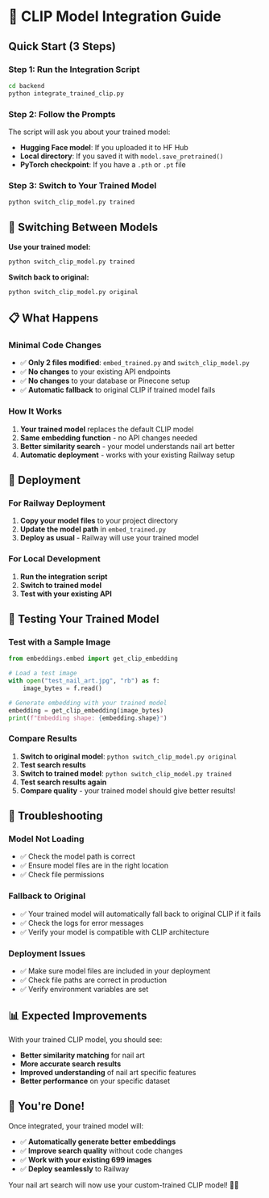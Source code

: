 # 🎯 CLIP Model Integration Guide

## Quick Start (3 Steps)

### Step 1: Run the Integration Script
```bash
cd backend
python integrate_trained_clip.py
```

### Step 2: Follow the Prompts
The script will ask you about your trained model:
- **Hugging Face model**: If you uploaded it to HF Hub
- **Local directory**: If you saved it with `model.save_pretrained()`
- **PyTorch checkpoint**: If you have a `.pth` or `.pt` file

### Step 3: Switch to Your Trained Model
```bash
python switch_clip_model.py trained
```

## 🔄 Switching Between Models

**Use your trained model:**
```bash
python switch_clip_model.py trained
```

**Switch back to original:**
```bash
python switch_clip_model.py original
```

## 📋 What Happens

### Minimal Code Changes
- ✅ **Only 2 files modified**: `embed_trained.py` and `switch_clip_model.py`
- ✅ **No changes** to your existing API endpoints
- ✅ **No changes** to your database or Pinecone setup
- ✅ **Automatic fallback** to original CLIP if trained model fails

### How It Works
1. **Your trained model** replaces the default CLIP model
2. **Same embedding function** - no API changes needed
3. **Better similarity search** - your model understands nail art better
4. **Automatic deployment** - works with your existing Railway setup

## 🚀 Deployment

### For Railway Deployment
1. **Copy your model files** to your project directory
2. **Update the model path** in `embed_trained.py`
3. **Deploy as usual** - Railway will use your trained model

### For Local Development
1. **Run the integration script**
2. **Switch to trained model**
3. **Test with your existing API**

## 🧪 Testing Your Trained Model

### Test with a Sample Image
```python
from embeddings.embed import get_clip_embedding

# Load a test image
with open("test_nail_art.jpg", "rb") as f:
    image_bytes = f.read()

# Generate embedding with your trained model
embedding = get_clip_embedding(image_bytes)
print(f"Embedding shape: {embedding.shape}")
```

### Compare Results
1. **Switch to original model**: `python switch_clip_model.py original`
2. **Test search results**
3. **Switch to trained model**: `python switch_clip_model.py trained`
4. **Test search results again**
5. **Compare quality** - your trained model should give better results!

## 🔧 Troubleshooting

### Model Not Loading
- ✅ Check the model path is correct
- ✅ Ensure model files are in the right location
- ✅ Check file permissions

### Fallback to Original
- ✅ Your trained model will automatically fall back to original CLIP if it fails
- ✅ Check the logs for error messages
- ✅ Verify your model is compatible with CLIP architecture

### Deployment Issues
- ✅ Make sure model files are included in your deployment
- ✅ Check file paths are correct in production
- ✅ Verify environment variables are set

## 📊 Expected Improvements

With your trained CLIP model, you should see:
- **Better similarity matching** for nail art
- **More accurate search results**
- **Improved understanding** of nail art specific features
- **Better performance** on your specific dataset

## 🎉 You're Done!

Once integrated, your trained model will:
- ✅ **Automatically generate better embeddings**
- ✅ **Improve search quality** without code changes
- ✅ **Work with your existing 699 images**
- ✅ **Deploy seamlessly** to Railway

Your nail art search will now use your custom-trained CLIP model! 🎨✨
